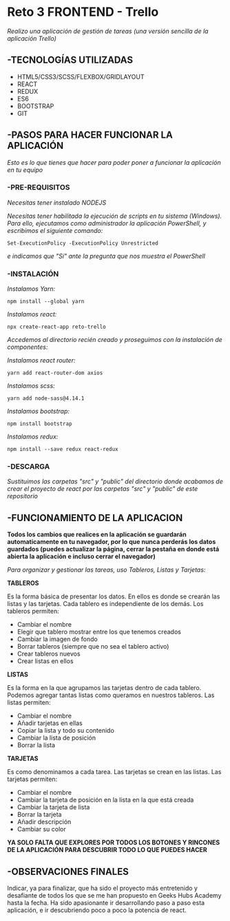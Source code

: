 # Reto 3 FRONTEND - Trello

_Realizo una aplicación de gestión de tareas (una versión sencilla de la aplicación Trello)_

## -TECNOLOGÍAS UTILIZADAS


* HTML5/CSS3/SCSS/FLEXBOX/GRIDLAYOUT
* REACT
* REDUX
* ES6
* BOOTSTRAP
* GIT

## -PASOS PARA HACER FUNCIONAR LA APLICACIÓN

_Esto es lo que tienes que hacer para poder poner a funcionar la aplicación en tu equipo_

### -PRE-REQUISITOS

_Necesitas tener instalado NODEJS_

_Necesitas tener habilitada la ejecución de scripts en tu sistema (Windows). Para ello, ejecutamos como administrador la aplicación PowerShell, y escribimos el siguiente comando:_ 

```
Set-ExecutionPolicy -ExecutionPolicy Unrestricted
```
_e indicamos que "Sí" ante la pregunta que nos muestra el PowerShell_
  
### -INSTALACIÓN

_Instalamos Yarn:_
```
npm install --global yarn
```
_Instalamos react:_
```
npx create-react-app reto-trello
```

_Accedemos al directorio recién creado y proseguimos con la instalación de componentes:_

_Instalamos react router:_
```
yarn add react-router-dom axios
```
_Instalamos scss:_
```
yarn add node-sass@4.14.1
```
_Instalamos bootstrap:_
```
npm install bootstrap
```
_Instalamos redux:_
```
npm install --save redux react-redux
```

### -DESCARGA

_Sustituimos las carpetas "src" y "public" del directorio donde acabamos de crear el proyecto de react por las carpetas "src" y "public" de este repositorio_


## -FUNCIONAMIENTO DE LA APLICACION

**Todos los cambios que realices en la aplicación se guardarán automaticamente en tu navegador, por lo que nunca perderás los datos guardados (puedes actualizar la página, cerrar la pestaña en donde está abierta la aplicación e incluso cerrar el navegador)**

_Para organizar y gestionar las tareas, uso Tableros, Listas y Tarjetas:_

**TABLEROS**

Es la forma básica de presentar los datos. En ellos es donde se crearán las listas y las tarjetas.
Cada tablero es independiente de los demás.
Los tableros permiten:
* Cambiar el nombre
* Elegir que tablero mostrar entre los que tenemos creados
* Cambiar la imagen de fondo
* Borrar tableros (siempre que no sea el tablero activo)
* Crear tableros nuevos
* Crear listas en ellos

**LISTAS**

Es la forma en la que agrupamos las tarjetas dentro de cada tablero. Podemos agregar tantas listas como queramos en nuestros tableros.
Las listas permiten:
* Cambiar el nombre
* Añadir tarjetas en ellas
* Copiar la lista y todo su contenido
* Cambiar la lista de posición
* Borrar la lista

**TARJETAS**

Es como denominamos a cada tarea. Las tarjetas se crean en las listas.
Las tarjetas permiten:
* Cambiar el nombre
* Cambiar la tarjeta de posición en la lista en la que está creada
* Cambiar la tarjeta de lista
* Borrar la tarjeta
* Añadir descripción
* Cambiar su color

**YA SOLO FALTA QUE EXPLORES POR TODOS LOS BOTONES Y RINCONES DE LA APLICACIÓN PARA DESCUBRIR TODO LO QUE PUEDES HACER**

## -OBSERVACIONES FINALES
Indicar, ya para finalizar, que ha sido el proyecto más entretenido y desafiante de todos los que se me han propuesto en Geeks Hubs Academy hasta la fecha. Ha sido apasionante ir desarrollando paso a paso esta aplicación, e ir descubriendo poco a poco la potencia de react.
